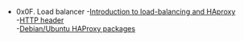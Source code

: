 - 0x0F. Load balancer
-[Introduction to load-balancing and HAproxy](https://www.digitalocean.com/community/tutorials/an-introduction-to-haproxy-and-load-balancing-concepts)<br>
-[HTTP header](https://www.techopedia.com/definition/27178/http-header)<br>
-[Debian/Ubuntu HAProxy packages](https://haproxy.debian.net/)
